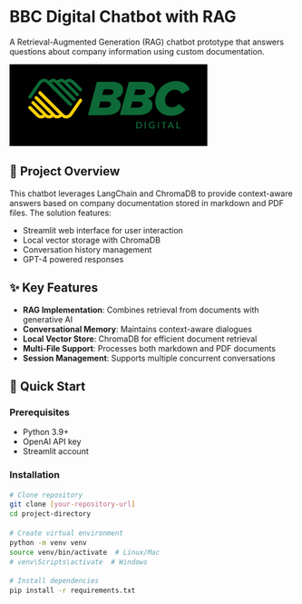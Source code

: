 # BBC Digital Chatbot with RAG

A Retrieval-Augmented Generation (RAG) chatbot prototype that answers questions about company information using custom documentation.

![Chatbot Interface](image.png)

## 📖 Project Overview
This chatbot leverages LangChain and ChromaDB to provide context-aware answers based on company documentation stored in markdown and PDF files. The solution features:
- Streamlit web interface for user interaction
- Local vector storage with ChromaDB
- Conversation history management
- GPT-4 powered responses

## ✨ Key Features
- **RAG Implementation**: Combines retrieval from documents with generative AI
- **Conversational Memory**: Maintains context-aware dialogues
- **Local Vector Store**: ChromaDB for efficient document retrieval
- **Multi-File Support**: Processes both markdown and PDF documents
- **Session Management**: Supports multiple concurrent conversations

## 🚀 Quick Start

### Prerequisites
- Python 3.9+
- OpenAI API key
- Streamlit account

### Installation
```bash
# Clone repository
git clone [your-repository-url]
cd project-directory

# Create virtual environment
python -m venv venv
source venv/bin/activate  # Linux/Mac
# venv\Scripts\activate  # Windows

# Install dependencies
pip install -r requirements.txt
```
